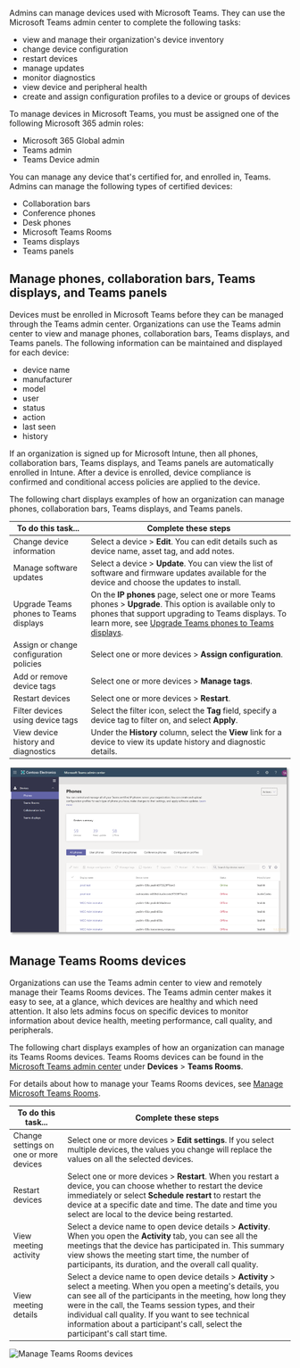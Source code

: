 Admins can manage devices used with Microsoft Teams. They can use the Microsoft Teams admin center to complete the following tasks:

- view and manage their organization's device inventory
- change device configuration
- restart devices
- manage updates
- monitor diagnostics
- view device and peripheral health
- create and assign configuration profiles to a device or groups of devices

To manage devices in Microsoft Teams, you must be assigned one of the following Microsoft 365 admin roles:

- Microsoft 365 Global admin
- Teams admin
- Teams Device admin

You can manage any device that's certified for, and enrolled in, Teams. Admins can manage the following types of certified devices:

* Collaboration bars
* Conference phones
* Desk phones
* Microsoft Teams Rooms
* Teams displays
* Teams panels

## Manage phones, collaboration bars, Teams displays, and Teams panels 

Devices must be enrolled in Microsoft Teams before they can be managed through the Teams admin center. Organizations can use the Teams admin center to view and manage phones, collaboration bars, Teams displays, and Teams panels. The following information can be maintained and displayed for each device:

- device name
- manufacturer
- model
- user
- status
- action
- last seen
- history

If an organization is signed up for Microsoft Intune, then all phones, collaboration bars, Teams displays, and Teams panels are automatically enrolled in Intune. After a device is enrolled, device compliance is confirmed and conditional access policies are applied to the device.

The following chart displays examples of how an organization can manage phones, collaboration bars, Teams displays, and Teams panels.  

| To do this task...                           | Complete these steps                                                                                                                                                                                                                                                                                                      |
|--------------------|---------------------------------------------------------|
| Change device information               | Select a device > **Edit**. You can edit details such as device name, asset tag, and add notes.                                           |
| Manage software updates                 | Select a device > **Update**. You can view the list of software and firmware updates available for the device and choose the updates to install.                                         |
| Upgrade Teams phones to Teams displays  | On the **IP phones** page, select one or more Teams phones > **Upgrade**. This option is available only to phones that support upgrading to Teams displays. To learn more, see [Upgrade Teams phones to Teams displays](/microsoftteams/devices/upgrade-phones-to-displays).                                                      |
| Assign or change configuration policies | Select one or more devices > **Assign configuration**.                                                                                                                                                                                                                                                       |
| Add or remove device tags               | Select one or more devices > **Manage tags**.                                                                                                                                                                  |
| Restart devices                         | Select one or more devices > **Restart**.                                                                                                                                                                                                                                                                    |
| Filter devices using device tags        | Select the filter icon, select the **Tag** field, specify a device tag to filter on, and select **Apply**.  |
| View device history and diagnostics     | Under the **History** column, select the **View** link for a device to view its update history and diagnostic details. |

![Manage phones, collaboration bars, Teams displays, and Teams panels ](../media/manage-phones.png)   

## Manage Teams Rooms devices

Organizations can use the Teams admin center to view and remotely manage their Teams Rooms devices. The Teams admin center makes it easy to see, at a glance, which devices are healthy and which need attention. It also lets admins focus on specific devices to monitor information about device health, meeting performance, call quality, and peripherals. 

The following chart displays examples of how an organization can manage its Teams Rooms devices. Teams Rooms devices can be found in the [Microsoft Teams admin center](https://admin.teams.microsoft.com?azure-portal=true) under **Devices** > **Teams Rooms**.

For details about how to manage your Teams Rooms devices, see [Manage Microsoft Teams Rooms](/microsoftteams/rooms/rooms-manage).

| To do this task...                          | Complete these steps                                                                                                                                                                                                                                                                                                                                                                          |
|----------------------------------------|----------------------------------------------------------------------------------------------------------------------------------------------------------------------------------------------------------------------------------------------------------------------------------------------------------------------------------------------------------------------------------|
| Change settings on one or more devices | Select one or more devices > **Edit settings**. If you select multiple devices, the values you change will replace the values on all the selected devices.                                                                                                                                                                                                                       |
| Restart devices                        | Select one or more devices > **Restart**. When you restart a device, you can choose whether to restart the device immediately or select **Schedule restart** to restart the device at a specific date and time. The date and time you select are local to the device being restarted.                                                                                            |
| View meeting activity                  | Select a device name to open device details > **Activity**. When you open the **Activity** tab, you can see all the meetings that the device has participated in. This summary view shows the meeting start time, the number of participants, its duration, and the overall call quality.                                                                                        |
| View meeting details                   | Select a device name to open device details > **Activity** > select a meeting. When you open a meeting's details, you can see all of the participants in the meeting, how long they were in the call, the Teams session types, and their individual call quality. If you want to see technical information about a participant's call, select the participant's call start time. |

![Manage Teams Rooms devices](../media/admin-1.gif)  
